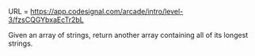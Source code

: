URL = https://app.codesignal.com/arcade/intro/level-3/fzsCQGYbxaEcTr2bL

Given an array of strings, return another array containing all of its longest strings.